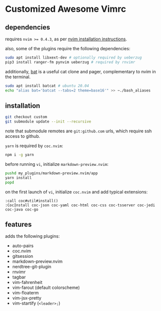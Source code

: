 # Customized Awesome Vimrc
## dependencies
requires `nvim >= 0.4.3`, as per [nvim installation instructions](https://github.com/neoclide/coc.nvim/wiki/Install-coc.nvim).

also, some of the plugins require the following dependencies:
```bash
sudo apt install libxext-dev # optionally required by ueberzug
pip3 install ranger-fm pynvim ueberzug # required by rnvimr
```

additionally, [bat](https://github.com/sharkdp/bat) is a useful cat clone and pager,
complementary to nvim in the terminal.
```bash
sudo apt install batcat # ubuntu 20.04
echo "alias bat='batcat --tabs=2 theme=base16'" >> ~./bash_aliases
```

## installation
```bash
git checkout custom
git submodule update --init --recursive
```
note that submodule remotes are `git:github.com` urls,
which require ssh access to github.

`yarn` is required by `coc.nvim`:
```bash
npm i -g yarn
```

before running `vi`, initialize `markdown-preview.nvim`:
```bash
pushd my_plugins/markdown-preview.nvim/app
yarn install
popd
```

on the first launch of `vi`, initialize `coc.nvim`
and add typical extensions:
```vi
:call coc#util#install()
:CocInstall coc-json coc-yaml coc-html coc-css coc-tsserver coc-jedi coc-java coc-go
```

## features
adds the following plugins:
* auto-pairs
* coc.nvim
* gitsession
* markdown-preview.nvim
* nerdtree-git-plugin
* rnvimr
* tagbar
* vim-fahrenheit
* vim-farout (default colorscheme)
* vim-floaterm
* vim-jsx-pretty
* vim-startify (`<leader>;`)

